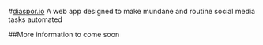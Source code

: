 #[diaspor.io](http://diaspor.io/)
A web app designed to make mundane and routine social media tasks automated


##More information to come soon
